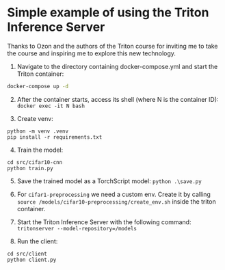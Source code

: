 # Simple example of using the Triton Inference Server

Thanks to Ozon and the authors of the Triton course for inviting me to take the course and inspiring me to explore this new technology.


1. Navigate to the directory containing docker-compose.yml and start the Triton container:
```bash
docker-compose up -d
```

2. After the container starts, access its shell (where N is the container ID):
`docker exec -it N bash`

3. Create venv:
```
python -m venv .venv
pip install -r requirements.txt
```

4. Train the model: 
```
cd src/cifar10-cnn
python train.py
```

5. Save the trained model as a TorchScript model:
`python .\save.py`

6. For `cifar1-preprocessing` we need a custom env. Create it by calling `source /models/cifar10-preprocessing/create_env.sh` inside the triton container.

7. Start the Triton Inference Server with the following command:
`tritonserver --model-repository=/models`


8. Run the client: 
```
cd src/client
python client.py
```
